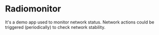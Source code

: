 Radiomonitor
============

It's a demo app used to monitor network status.
Network actions could be triggered (periodically) to check network stability.
